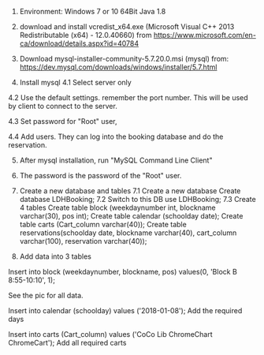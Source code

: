 1. Environment:
Windows 7 or 10 64Bit
Java 1.8


2. download and install vcredist_x64.exe (Microsoft Visual C++ 2013 Redistributable (x64) - 12.0.40660) from 
https://www.microsoft.com/en-ca/download/details.aspx?id=40784

3. Download mysql-installer-community-5.7.20.0.msi (mysql) from:
https://dev.mysql.com/downloads/windows/installer/5.7.html

4. Install mysql
4.1 Select server only

4.2 Use the default settings. remember the port number. This will be used by client to connect to the server.

4.3 Set password for "Root" user,

4.4 Add users. They can log into the booking database and do the reservation.  

5. After mysql installation, run "MySQL Command Line Client"

6. The password is the password of the "Root" user.

7. Create a new database and tables
7.1 Create a new database
Create database LDHBooking;
7.2 Switch to this DB
use LDHBooking;
7.3 Create 4 tables
Create table block (weekdaynumber int, blockname varchar(30), pos int);
Create table calendar (schoolday date);
Create table carts (Cart_column varchar(40));
Create table reservations(schoolday date, blockname varchar(40), cart_column varchar(100), reservation varchar(40));
 
8. Add data into 3 tables

Insert into block (weekdaynumber, blockname, pos) values(0, 'Block B 8:55-10:10', 1);

See the pic for all data.

Insert into calendar (schoolday) values ('2018-01-08');
Add the required days

Insert into carts (Cart_column) values ('CoCo Lib ChromeChart ChromeCart'); 
Add all required carts

